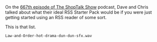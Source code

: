 On the [667th episode of The ShopTalk Show](https://shoptalkshow.com/677/) podcast, Dave and Chris talked about what their ideal RSS Starter Pack would be if you were just getting started using an RSS reader of some sort.

This is that list.

`Law-and-Order-hot-drama-dun-dun-sfx.wav`
